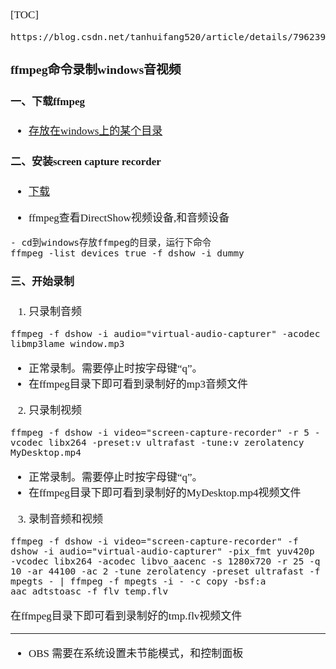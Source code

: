 <span  style="font-family: Simsun,serif; font-size: 17px; ">

[TOC]

~~~
https://blog.csdn.net/tanhuifang520/article/details/79623978
~~~

### ffmpeg命令录制windows音视频

#### 一、下载ffmpeg

- [存放在windows上的某个目录]()


#### 二、安装screen capture recorder

- [下载](http://sourceforge.net/projects/screencapturer/files/)

- ffmpeg查看DirectShow视频设备,和音频设备
~~~
- cd到windows存放ffmpeg的目录，运行下命令
ffmpeg -list_devices true -f dshow -i dummy
~~~

#### 三、开始录制

1. 只录制音频

~~~
ffmpeg -f dshow -i audio="virtual-audio-capturer" -acodec libmp3lame window.mp3
~~~

- 正常录制。需要停止时按字母键“q”。
- 在ffmpeg目录下即可看到录制好的mp3音频文件

2. 只录制视频

~~~
ffmpeg -f dshow -i video="screen-capture-recorder" -r 5 -vcodec libx264 -preset:v ultrafast -tune:v zerolatency MyDesktop.mp4
~~~

- 正常录制。需要停止时按字母键“q”。
- 在ffmpeg目录下即可看到录制好的MyDesktop.mp4视频文件

3. 录制音频和视频

~~~
ffmpeg -f dshow -i video="screen-capture-recorder" -f dshow -i audio="virtual-audio-capturer" -pix_fmt yuv420p -vcodec libx264 -acodec libvo_aacenc -s 1280x720 -r 25 -q 10 -ar 44100 -ac 2 -tune zerolatency -preset ultrafast -f mpegts - | ffmpeg -f mpegts -i - -c copy -bsf:a aac_adtstoasc -f flv temp.flv
~~~

在ffmpeg目录下即可看到录制好的tmp.flv视频文件

---

- OBS 需要在系统设置未节能模式，和控制面板

</span>